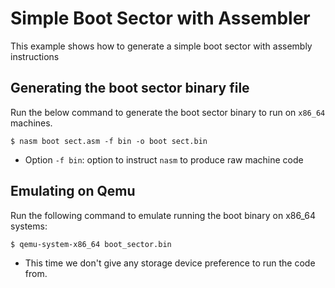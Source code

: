 # Simple Boot Sector with Assembler
This example shows how to generate a simple boot sector with assembly instructions

## Generating the boot sector binary file

Run the below command to generate the boot sector binary to run on `x86_64` machines.
```
$ nasm boot sect.asm -f bin -o boot sect.bin
```
+ Option `-f bin`: option to instruct `nasm` to produce raw machine code

## Emulating on Qemu

Run the following command to emulate running the boot binary on x86_64 systems:
```
$ qemu-system-x86_64 boot_sector.bin
```

+ This time we don't give any storage device preference to run the code from.